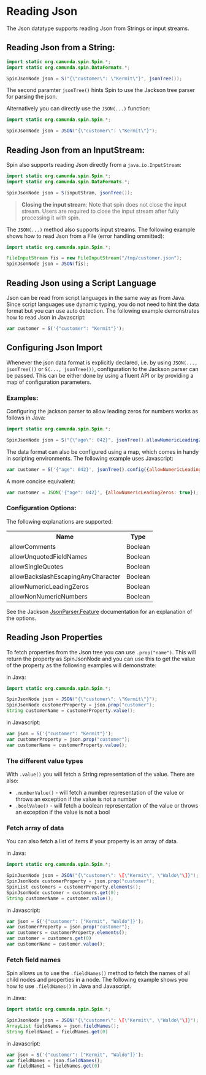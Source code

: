# Reading Json

The Json datatype supports reading Json from Strings or input streams.

## Reading Json from a String:

```java
import static org.camunda.spin.Spin.*;
import static org.camunda.spin.DataFormats.*;

SpinJsonNode json = S("{\"customer\": \"Kermit\"}", jsonTree());
```

The second paramter `jsonTree()` hints Spin to use the Jackson tree parser for parsing the json.

Alternatively you can directly use the `JSON(...)` function:

```java
import static org.camunda.spin.Spin.*;

SpinJsonNode json = JSON("{\"customer\": \"Kermit\"}");
```

## Reading Json from an InputStream:

Spin also supports reading Json directly from a `java.io.InputStream`:

```java
import static org.camunda.spin.Spin.*;
import static org.camunda.spin.DataFormats.*;

SpinJsonNode json = S(inputStram, jsonTree());
```

> **Closing the input stream**: Note that spin does not close the input stream. Users are required
> to close the input stream after fully processing it with spin.

The `JSON(...)` method also supports input streams. The following example shows how to read Json
from a File (error handling ommitted):

```java
import static org.camunda.spin.Spin.*;

FileInputStream fis = new FileInputStream("/tmp/customer.json");
SpinJsonNode json = JSON(fis);

```

## Reading Json using a Script Language

Json can be read from script languages in the same way as from Java. Since script languages use
dynamic typing, you do not need to hint the data format but you can use auto detection. The
following example demonstrates how to read Json in Javascript:

```javascript
var customer = S('{"customer": "Kermit"}');
```
## Configuring Json Import

Whenever the json data format is explicitly declared, i.e. by using `JSON(..., jsonTree())`
or `S(..., jsonTree())`, configuration to the Jackson parser can be passed. This can be either done by using
a fluent API or by providing a map of configuration parameters.

### Examples:

Configuring the jackson parser to allow leading zeros for numbers works as follows in Java:

```java
import static org.camunda.spin.Spin.*;

SpinJsonNode json = S("{\"age\": 042}", jsonTree().allowNumericLeadingZeros(true));
```

The data format can also be configured using a map, which comes in handy in scripting environments. The following
example uses Javascript:

```javascript
var customer = S('{"age": 042}', jsonTree().config({allowNumericLeadingZeros: true}));
```

A more concise equivalent:

```javascript
var customer = JSON('{"age": 042}', {allowNumericLeadingZeros: true});
```

### Configuration Options:

The following explanations are supported:

<table>
  <tr>
    <th>Name</th>
    <th>Type</th>
  </tr>
  <tr>
    <td>allowComments</td>
    <td>Boolean</td>
  </tr>
  <tr>
    <td>allowUnquotedFieldNames</td>
    <td>Boolean</td>
  </tr>
  <tr>
    <td>allowSingleQuotes</td>
    <td>Boolean</td>
  </tr>
  <tr>
    <td>allowBackslashEscapingAnyCharacter</td>
    <td>Boolean</td>
  </tr>
  <tr>
    <td>allowNumericLeadingZeros</td>
    <td>Boolean</td>
  </tr>
  <tr>
    <td>allowNonNumericNumbers</td>
    <td>Boolean</td>
  </tr>
</table>

See the Jackson [JsonParser.Feature][jackson-parser-features] documentation for an explanation of the options.


## Reading Json Properties

To fetch properties from the Json tree you can use `.prop("name")`. This will return the property as
SpinJsonNode and you can use this to get the value of the property as the following examples will
demonstrate:

in Java:
```java
import static org.camunda.spin.Spin.*;

SpinJsonNode json = JSON("{\"customer\": \"Kermit\"}");
SpinJsonNode customerProperty = json.prop("customer");
String customerName = customerProperty.value();
```

in Javascript:
```javascript
var json = S('{"customer": "Kermit"}');
var customerProperty = json.prop("customer");
var customerName = customerProperty.value();
```

### The different value types

With `.value()` you will fetch a String representation of the value. There are also:

  * `.numberValue()` - will fetch a number representation of the value or throws an exception if the value is not a number
  * `.boolValue()` - will fetch a boolean representation of the value or throws an exception if the value is not a bool

### Fetch array of data

You can also fetch a list of items if your property is an array of data.

in Java:
```java
import static org.camunda.spin.Spin.*;

SpinJsonNode json = JSON("{\"customer\": \[\"Kermit\", \"Waldo\"\]}");
SpinJsonNode customerProperty = json.prop("customer");
SpinList customers = customerProperty.elements();
SpinJsonNode customer = customers.get(0);
String customerName = customer.value();
```

in Javascript:
```javascript
var json = S('{"customer": ["Kermit", "Waldo"]}');
var customerProperty = json.prop("customer");
var customers = customerProperty.elements();
var customer = customers.get(0)
var customerName = customer.value();
```

### Fetch field names

Spin allows us to use the `.fieldNames()` method to fetch the names of all child nodes and properties in a node.
The following example shows you how to use `.fieldNames()` in Java and Javascript.

in Java:
```java
import static org.camunda.spin.Spin.*;

SpinJsonNode json = JSON("{\"customer\": \[\"Kermit\", \"Waldo\"\]}");
ArrayList fieldNames = json.fieldNames();
String fieldName1 = fieldNames.get(0)
```

in Javascript:
```javascript
var json = S('{"customer": ["Kermit", "Waldo"]}');
var fieldNames = json.fieldNames();
var fieldName1 = fieldNames.get(0)
```


[jackson-parser-features]: https://fasterxml.github.io/jackson-core/javadoc/2.3.0/com/fasterxml/jackson/core/JsonParser.Feature.html
